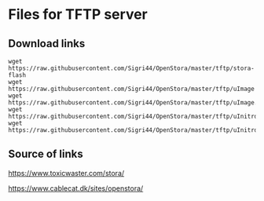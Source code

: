 # Files for TFTP server


## Download links
```
wget https://raw.githubusercontent.com/Sigri44/OpenStora/master/tftp/stora-flash
wget https://raw.githubusercontent.com/Sigri44/OpenStora/master/tftp/uImage
wget https://raw.githubusercontent.com/Sigri44/OpenStora/master/tftp/uImage.di
wget https://raw.githubusercontent.com/Sigri44/OpenStora/master/tftp/uInitrd
wget https://raw.githubusercontent.com/Sigri44/OpenStora/master/tftp/uInitrd.di
```

## Source of links

https://www.toxicwaster.com/stora/

https://www.cablecat.dk/sites/openstora/
